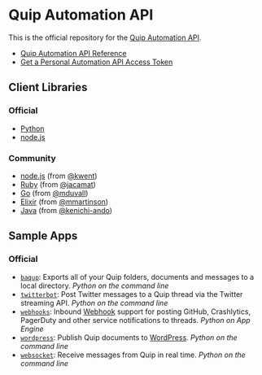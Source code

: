 Quip Automation API
===================

This is the official repository for the [Quip Automation API](https://quip.com/api/).

* [Quip Automation API Reference](https://quip.com/api/reference)
* [Get a Personal Automation API Access Token](https://quip.com/api/personal-token)

## Client Libraries

### Official

* [Python](python)
* [node.js](nodejs)

### Community

* [node.js](https://github.com/kwent/quip.js) (from [@kwent](https://github.com/kwent))
* [Ruby](https://github.com/jacamat/quip-ruby) (from [@jacamat](https://github.com/jacamat))
* [Go](https://github.com/mduvall/go-quip) (from [@mduvall](https://github.com/mduvall))
* [Elixir](https://github.com/mmartinson/e_quip) (from [@mmartinson](https://github.com/mmartinson))
* [Java](https://github.com/kenichi-ando/quip-api-java) (from [@kenichi-ando](https://github.com/kenichi-ando))

## Sample Apps

### Official

* [`baqup`](samples/baqup): Exports all of your Quip folders, documents and messages to a local directory. _Python on the command line_
* [`twitterbot`](samples/twitterbot): Post Twitter messages to a Quip thread via the Twitter streaming API. _Python on the command line_
* [`webhooks`](samples/webhooks): Inbound [Webhook](http://en.wikipedia.org/wiki/Webhook) support for posting GitHub, Crashlytics, PagerDuty and other service notifications to threads. _Python on App Engine_
* [`wordpress`](samples/wordpress): Publish Quip documents to [WordPress](http://wordpress.org/). _Python on the command line_
* [`websocket`](samples/websocket): Receive messages from Quip in real time. _Python on the command line_
